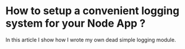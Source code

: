 # How to setup a convenient logging system for your Node App ?
In this article I show how I wrote my own dead simple logging module.